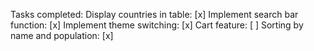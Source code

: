Tasks completed:
Display countries in table: [x]
Implement search bar function: [x]
Implement theme switching: [x]
Cart feature: [ ]
Sorting by name and population: [x]